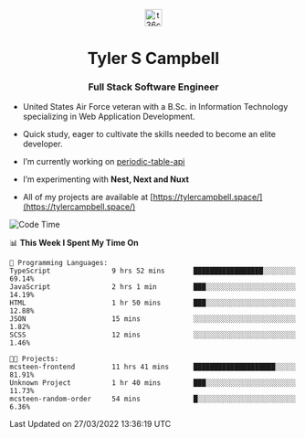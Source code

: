 <p align="center">
<a href="https://www.linkedin.com/in/t36campbell" target="blank"><img align="center" src="https://ik.imagekit.io/t36campbell/Portfolio/linkedin.png.original_m8bbGgPh6.png" alt="t36campbell" height="30" width="30" /></a>
</p>
<h1 align="center">Tyler S Campbell</h1>
<h3 align="center">Full Stack Software Engineer</h3>

* United States Air Force veteran with a B.Sc. in Information Technology specializing in Web Application Development. 

* Quick study, eager to cultivate the skills needed to become an elite developer.

* I’m currently working on [periodic-table-api](https://github.com/t36campbell/periodic-table-api)

* I’m experimenting with **Nest, Next and Nuxt**

* All of my projects are available at [https://tylercampbell.space/](https://tylercampbell.space/)

<!--START_SECTION:waka-->
![Code Time](http://img.shields.io/badge/Code%20Time-1%2C526%20hrs%201%20min-blue)

📊 **This Week I Spent My Time On** 

```text
💬 Programming Languages: 
TypeScript               9 hrs 52 mins       █████████████████░░░░░░░░   69.14% 
JavaScript               2 hrs 1 min         ███░░░░░░░░░░░░░░░░░░░░░░   14.19% 
HTML                     1 hr 50 mins        ███░░░░░░░░░░░░░░░░░░░░░░   12.88% 
JSON                     15 mins             ░░░░░░░░░░░░░░░░░░░░░░░░░   1.82% 
SCSS                     12 mins             ░░░░░░░░░░░░░░░░░░░░░░░░░   1.46%

🐱‍💻 Projects: 
mcsteen-frontend         11 hrs 41 mins      ████████████████████░░░░░   81.91% 
Unknown Project          1 hr 40 mins        ███░░░░░░░░░░░░░░░░░░░░░░   11.73% 
mcsteen-random-order     54 mins             █░░░░░░░░░░░░░░░░░░░░░░░░   6.36%

```


 Last Updated on 27/03/2022 13:36:19 UTC
<!--END_SECTION:waka-->

